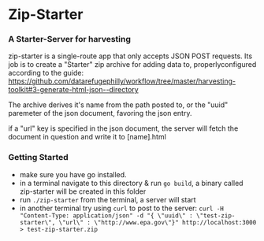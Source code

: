 # Zip-Starter
### A Starter-Server for harvesting

zip-starter is a single-route app that only accepts JSON POST requests. Its job is to create a "Starter" zip archive for adding data to, properlyconfigured according to the guide:
https://github.com/datarefugephilly/workflow/tree/master/harvesting-toolkit#3-generate-html-json--directory

The archive derives it's name from the path posted to, or the "uuid" paremeter of the json document, favoring the json entry.

if a "url" key is specified in the json document, the server will fetch the document in question and write it
to [name].html

### Getting Started
* make sure you have go installed.
* in a terminal navigate to this directory & run `go build`, a binary called zip-starter will be created in this folder
* run `./zip-starter` from the terminal, a server will start
* in another terminal try using `curl` to post to the server: ```curl -H "Content-Type: application/json" -d "{ \"uuid\" : \"test-zip-starter\", \"url\" : \"http://www.epa.gov\"}" http://localhost:3000 > test-zip-starter.zip```
